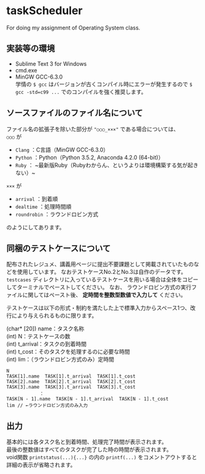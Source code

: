 # taskScheduler
For doing my assignment of Operating System class.
  

## 実装等の環境
* Sublime Text 3 for Windows
* cmd.exe  
* MinGW GCC-6.3.0  
学情の `$ gcc` はバージョンが古くコンパイル時にエラーが発生するので `$ gcc -std=c99 ...` でのコンパイルを強く推奨します。
  

## ソースファイルのファイル名について
ファイル名の拡張子を除いた部分が `"○○○_×××"` である場合については、  
`○○○` が  
* `Clang` ：C言語（MinGW GCC-6.3.0）  
* `Python` ：Python（Python 3.5.2, Anaconda 4.2.0 (64-bit)）  
* `Ruby` ： ~最新版Ruby（Rubyわからん、というよりは環境構築する気が起きない）~  
  
`×××` が  
* `arrival` ：到着順  
* `dealtime` ：処理時間順  
* `roundrobin` ：ラウンドロビン方式  
  
のようにしてあります。
  

## 同梱のテストケースについて
配布されたレジュメ、講義用ページに提出不要課題として掲載されていたものなどを使用しています。
なおテストケースNo.2とNo.3は自作のデータです。
`testcases` ディレクトリに入っているテストケースを用いる場合は全体をコピーしてターミナルでペーストしてください。 
なお、 ラウンドロビン方式の実行ファイルに関してはペースト後、 **定時間を整数型数値で入力して** ください。  

テストケースは以下の形式・制約を満たした上で標準入力からスペース1つ、改行により与えられるものに限ります。  

(char* [20]) name：タスク名称  
(int) N：テストケースの数  
(int) t_arrival：タスクの到着時間  
(int) t_cost：そのタスクを処理するのに必要な時間  
(int) lim：（ラウンドロビン方式のみ）定時間

```
N
TASK[1].name  TASK[1].t_arrival  TASK[1].t_cost  
TASK[2].name  TASK[2].t_arrival  TASK[2].t_cost  
TASK[3].name  TASK[3].t_arrival  TASK[3].t_cost  
			：  
TASK[N - 1].name  TASK[N - 1].t_arrival  TASK[N - 1].t_cost  
lim // ←ラウンドロビン方式のみ入力  
```
  
## 出力
基本的には各タスク名と到着時間、処理完了時間が表示されます。  
最後の整数値はすべてのタスクが完了した時の時間が表示されます。  
void関数 `printstatus(...){...}` の内の `printf(...)` をコメントアウトすると詳細の表示が省略されます。
